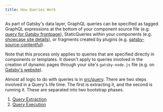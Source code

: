 ```yaml
---
title: How Queries Work
---
```


As part of Gatsby's data layer, GraphQL queries can be specified as tagged GraphQL expressions at the bottom of your component source file (e.g. [query for Gatsby frontpage](https://github.com/gatsbyjs/gatsby/blob/master/www/src/pages/index.js#L142)), StaticQueries within your components (e.g. [showcase site details](https://github.com/gatsbyjs/gatsby/blob/master/www/src/components/showcase-details.js#L96)), or fragments created by plugins (e.g. [gatsby-source-contentful](https://github.com/gatsbyjs/gatsby/blob/master/packages/gatsby-source-contentful/src/fragments.js)).

Note that this process only applies to queries that are specified directly in components or templates. It doesn't apply to queries involved in the creation of dynamic pages through your site's `gatsby-node.js` file (e.g. on [Gatsby's website](https://github.com/gatsbyjs/gatsby/blob/master/www/src/utils/node/docs.js#L42)).

Almost all logic to do with queries is in [src/query](https://github.com/gatsbyjs/gatsby/tree/master/packages/gatsby/src/query). There are two steps involved in a Query's life time. The first is extracting it, and the second is running it. These are separated into two bootstrap phases.

1. [Query Extraction](/docs/query-extraction/)
2. [Query Execution](/docs/query-execution/)
